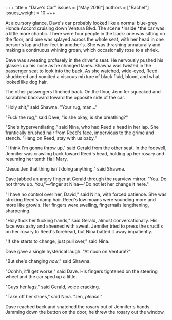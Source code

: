 +++
title = "Dave's Car"
issues = ["May 2016"]
authors = ["Rachel"]
issues_weight = 10
+++

At a cursory glance, Dave's car probably looked like a normal blue-grey Honda Accord cruising down Ventura Blvd. The scene *inside *the car was a little more chaotic. There were four people in the back: one was sitting on the floor, and one was splayed across the whole seat, with her head in one person's lap and her feet in another's. She was thrashing unnaturally and making a continuous whining groan, which occasionally rose to a shriek.

Dave was sweating profusely in the driver's seat. He nervously pushed his glasses up his nose as he changed lanes. Shawna was twisted in the passenger seat to look into the back. As she watched, wide-eyed, Reed shuddered and vomited a viscous mixture of black fluid, blood, and what looked like dog hair.

The other passengers flinched back. On the floor, Jennifer squeaked and scrabbled backward toward the opposite side of the car.

"Holy shit," said Shawna. "Your rug, man…"

"Fuck the rug," said Dave, "is she okay, is she breathing?"

"She's hyperventilating," said Nina, who had Reed's head in her lap. She frantically brushed hair from Reed's face, impervious to the grime and stench. "Hang on Reed, stay with us baby."

"I think I'm gonna throw up," said Gerald from the other seat. In the footwell, Jennifer was crawling back toward Reed's head, holding up her rosary and resuming her tenth Hail Mary.

"Jesus Jen that thing isn't doing anything," said Shawna.

Dave jabbed an angry finger at Gerald through the rearview mirror. "You. Do not throw up. You,"—finger at Nina—"Do not let her change it here."

"I have no control over her, David," said Nina, with forced patience. She was stroking Reed's damp hair. Reed's low moans were sounding more and more like growls. Her fingers were swelling, fingernails lengthening, sharpening.

"Holy fuck her fucking hands," said Gerald, almost conversationally. His face was ashy and sheened with sweat. Jennifer tried to press the crucifix on her rosary to Reed's forehead, but Nina batted it away impatiently.

"If she starts to change, just pull over," said Nina.

Dave gave a single hysterical laugh. "At noon on Ventura!?"

"But she's changing *now*," said Shawna.

"Oohhh, it'll get worse," said Dave. His fingers tightened on the steering wheel and the car sped up a little.

"Guys her *legs*," said Gerald, voice cracking.

"Take off her shoes," said Nina. "Jen, *please*."

Dave reached back and snatched the rosary out of Jennifer's hands. Jamming down the button on the door, he threw the rosary out the window.
